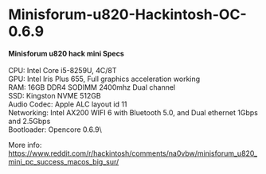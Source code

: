 # Minisforum-u820-Hackintosh-OC-0.6.9

**Minisforum u820 hack mini Specs**\
\
CPU: Intel Core i5-8259U, 4C/8T\
GPU: Intel Iris Plus 655, Full graphics acceleration working\
RAM: 16GB DDR4 SODIMM 2400mhz Dual channel\
SSD: Kingston NVME 512GB\
Audio Codec: Apple ALC layout id 11\
Networking: Intel AX200 WIFI 6 with Bluetooth 5.0, and Dual ethernet 1Gbps and 2.5Gbps\
Bootloader: Opencore 0.6.9\


More info: https://www.reddit.com/r/hackintosh/comments/na0vbw/minisforum_u820_mini_pc_success_macos_big_sur/
